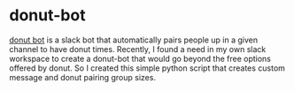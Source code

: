 # donut-bot

[donut bot](https://www.donut.com/#) is a slack bot that automatically pairs people up in a given channel to have donut times. Recently, I found a need in my own slack workspace to create a donut-bot that would go beyond the free options offered by donut. So I created this simple python script that creates custom message and donut pairing group sizes. 

